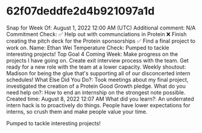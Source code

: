 # 62f07deddfe2d4b921097a1d

Snap for Week Of: August 1, 2022 12:00 AM (UTC)
Additional comment: N/A
Commitment Check: ✅ Help out with communciations in Protein
❌ Finish creating the pitch deck for the Protein sponsorships
✅ Find a final project to work on.
Name: Ethan Wei
Temperature Check: Pumped to tackle interesting projects! 
Top Goal 4 Coming Week: Make progress on the projects I have going on.
Create exit interview process with the team.
Get ready for a new role with the team at a lower capacity.
Weekly shoutout: Madison for being the glue that's supporting all of our disconcerted intern schedules!
What Else Did You Do?: Took meetings about my final project, investigated the creation of a Protein Good Growth pledge.
What do you need help on?: How to end an internship on the strongest note possible.
Created time: August 8, 2022 12:07 AM
What did you learn?: An underrated intern hack is to proactively do things. People have lower expectations for interns, so crush them and make people value your time.

Pumped to tackle interesting projects!